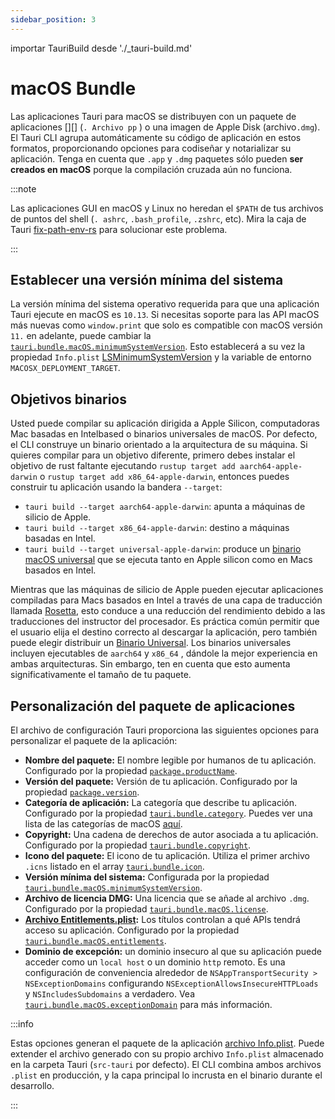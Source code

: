 ```yaml
---
sidebar_position: 3
---
```


importar TauriBuild desde './\_tauri-build.md'

# macOS Bundle

Las aplicaciones Tauri para macOS se distribuyen con un paquete de aplicaciones [][] (`. Archivo pp` ) o una imagen de Apple Disk (archivo`.dmg`). El Tauri CLI agrupa automáticamente su código de aplicación en estos formatos, proporcionando opciones para codiseñar y notarializar su aplicación. Tenga en cuenta que `.app` y `.dmg` paquetes sólo pueden **ser creados en macOS** porque la compilación cruzada aún no funciona.

:::note

Las aplicaciones GUI en macOS y Linux no heredan el `$PATH` de tus archivos de puntos del shell (`. ashrc`, `.bash_profile`, `.zshrc`, etc). Mira la caja de Tauri [fix-path-env-rs][] para solucionar este problema.

:::

<TauriBuild />

## Establecer una versión mínima del sistema

La versión mínima del sistema operativo requerida para que una aplicación Tauri ejecute en macOS es `10.13`. Si necesitas soporte para las API macOS más nuevas como `window.print` que solo es compatible con macOS versión `11.` en adelante, puede cambiar la [`tauri.bundle.macOS.minimumSystemVersion`][]. Esto establecerá a su vez la propiedad `Info.plist` [LSMinimumSystemVersion][] y la variable de entorno `MACOSX_DEPLOYMENT_TARGET`.

## Objetivos binarios

Usted puede compilar su aplicación dirigida a Apple Silicon, computadoras Mac basadas en Intelbased o binarios universales de macOS. Por defecto, el CLI construye un binario orientado a la arquitectura de su máquina. Si quieres compilar para un objetivo diferente, primero debes instalar el objetivo de rust faltante ejecutando `rustup target add aarch64-apple-darwin` o `rustup target add x86_64-apple-darwin`, entonces puedes construir tu aplicación usando la bandera `--target`:

- `tauri build --target aarch64-apple-darwin`: apunta a máquinas de silicio de Apple.
- `tauri build --target x86_64-apple-darwin`: destino a máquinas basadas en Intel.
- `tauri build --target universal-apple-darwin`: produce un [binario macOS universal][] que se ejecuta tanto en Apple silicon como en Macs basados en Intel.

Mientras que las máquinas de silicio de Apple pueden ejecutar aplicaciones compiladas para Macs basados en Intel a través de una capa de traducción llamada [Rosetta][], esto conduce a una reducción del rendimiento debido a las traducciones del instructor del procesador. Es práctica común permitir que el usuario elija el destino correcto al descargar la aplicación, pero también puede elegir distribuir un [Binario Universal][universal macos binary]. Los binarios universales incluyen ejecutables de `aarch64` y `x86_64` , dándole la mejor experiencia en ambas arquitecturas. Sin embargo, ten en cuenta que esto aumenta significativamente el tamaño de tu paquete.

## Personalización del paquete de aplicaciones

El archivo de configuración Tauri proporciona las siguientes opciones para personalizar el paquete de la aplicación:

- **Nombre del paquete:** El nombre legible por humanos de tu aplicación. Configurado por la propiedad [`package.productName`][].
- **Versión del paquete:** Versión de tu aplicación. Configurado por la propiedad [`package.version`][].
- **Categoría de aplicación:** La categoría que describe tu aplicación. Configurado por la propiedad [`tauri.bundle.category`][]. Puedes ver una lista de las categorías de macOS [aquí][macos app categories].
- **Copyright:** Una cadena de derechos de autor asociada a tu aplicación. Configurado por la propiedad [`tauri.bundle.copyright`][].
- **Icono del paquete:** El icono de tu aplicación. Utiliza el primer archivo `.icns` listado en el array [`tauri.bundle.icon`][].
- **Versión mínima del sistema:** Configurada por la propiedad [`tauri.bundle.macOS.minimumSystemVersion`][].
- **Archivo de licencia DMG:** Una licencia que se añade al archivo `.dmg`. Configurado por la propiedad [`tauri.bundle.macOS.license`][].
- **[Archivo Entitlements.plist][]:** Los títulos controlan a qué APIs tendrá acceso su aplicación. Configurado por la propiedad [`tauri.bundle.macOS.entitlements`][].
- **Dominio de excepción:** un dominio insecuro al que su aplicación puede acceder como un `local host` o un dominio `http` remoto. Es una configuración de conveniencia alrededor de `NSAppTransportSecurity > NSExceptionDomains` configurando `NSExceptionAllowsInsecureHTTPLoads` y `NSIncludesSubdomains` a verdadero. Vea [`tauri.bundle.macOS.exceptionDomain`][] para más información.

:::info

Estas opciones generan el paquete de la aplicación [archivo Info.plist][]. Puede extender el archivo generado con su propio archivo `Info.plist` almacenado en la carpeta Tauri (`src-tauri` por defecto). El CLI combina ambos archivos `.plist` en producción, y la capa principal lo incrusta en el binario durante el desarrollo.

:::

[1]: https://developer.apple.com/library/archive/documentation/CoreFoundation/Conceptual/CFBundles/BundleTypes/BundleTypes.html

[2]: https://developer.apple.com/library/archive/documentation/CoreFoundation/Conceptual/CFBundles/BundleTypes/BundleTypes.html
[`tauri.bundle.macOS.minimumSystemVersion`]: ../../api/config.md#macconfig.minimumsystemversion
[LSMinimumSystemVersion]: https://developer.apple.com/documentation/bundleresources/information_property_list/lsminimumsystemversion
[binario macOS universal]: https://developer.apple.com/documentation/apple-silicon/building-a-universal-macos-binary
[universal macos binary]: https://developer.apple.com/documentation/apple-silicon/building-a-universal-macos-binary
[Rosetta]: https://support.apple.com/en-gb/HT211861
[macos app categories]: https://developer.apple.com/app-store/categories/
[`package.productName`]: ../../api/config.md#packageconfig.productname
[`package.version`]: ../../api/config.md#packageconfig.version
[`tauri.bundle.category`]: ../../api/config.md#bundleconfig.category
[`tauri.bundle.copyright`]: ../../api/config.md#bundleconfig.copyright
[`tauri.bundle.icon`]: ../../api/config.md#bundleconfig.icon
[`tauri.bundle.macOS.license`]: ../../api/config.md#bundleconfig.icon
[Archivo Entitlements.plist]: https://developer.apple.com/documentation/bundleresources/entitlements
[`tauri.bundle.macOS.entitlements`]: ../../api/config.md#macconfig.entitlements
[`tauri.bundle.macOS.exceptionDomain`]: ../../api/config.md#macconfig.exceptiondomain
[archivo Info.plist]: https://developer.apple.com/library/archive/documentation/General/Reference/InfoPlistKeyReference/Introduction/Introduction.html
[fix-path-env-rs]: https://github.com/tauri-apps/fix-path-env-rs
